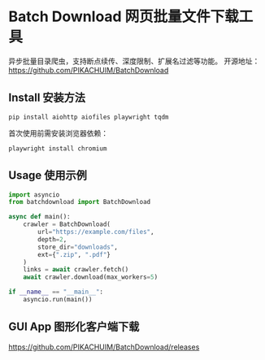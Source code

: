 # Batch Download 网页批量文件下载工具

异步批量目录爬虫，支持断点续传、深度限制、扩展名过滤等功能。
开源地址：https://github.com/PIKACHUIM/BatchDownload

## Install 安装方法
```shell
pip install aiohttp aiofiles playwright tqdm
```

首次使用前需安装浏览器依赖：
```shell
playwright install chromium
```

## Usage 使用示例

```python
import asyncio
from batchdownload import BatchDownload

async def main():
    crawler = BatchDownload(
        url="https://example.com/files",
        depth=2,
        store_dir="downloads",
        ext={".zip", ".pdf"}
    )
    links = await crawler.fetch()
    await crawler.download(max_workers=5)

if __name__ == "__main__":
    asyncio.run(main())
```

## GUI App 图形化客户端下载
https://github.com/PIKACHUIM/BatchDownload/releases

